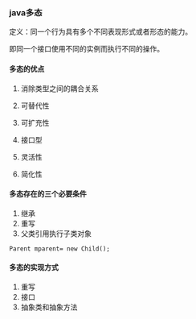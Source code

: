 ### java多态

定义：同一个行为具有多个不同表现形式或者形态的能力。

即同一个接口使用不同的实例而执行不同的操作。

#### 多态的优点

1. 消除类型之间的耦合关系

2. 可替代性

3. 可扩充性

4. 接口型

5. 灵活性

6. 简化性

#### 多态存在的三个必要条件
1. 继承
2. 重写
3. 父类引用执行子类对象
```
Parent mparent= new Child();
```

#### 多态的实现方式

1. 重写
2. 接口
3. 抽象类和抽象方法